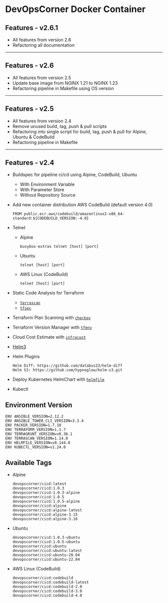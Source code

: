 # DevOpsCorner Docker Container

## Features - v2.6.1

- All features from version 2.6
- Refactoring all documentation

---

## Features - v2.6

- All features from version 2.5
- Update base image from NGINX 1.21 to NGINX 1.23
- Refactoring pipeline in Makefile using OS version

---

## Features - v2.5

- All features from version 2.4
- Remove unused build, tag, push & pull scripts
- Refactoring into single script for build, tag, push & pull for Alpine, Ubuntu & CodeBuild
- Refactoring pipeline in Makefile

---

## Features - v2.4

- Buildspec for pipeline ci/cd using Alpine, CodeBuild, Ubuntu
  - With Environment Variable
  - With Parameter Store
  - Without Repository Source

- Add new container distribution AWS CodeBuild (default version 4.0)

  ```
  FROM public.ecr.aws/codebuild/amazonlinux2-x86_64-standard:${CODEBUILD_VERSION:-4.0}
  ```

- Telnet
  - Alpine

    ```
    busybox-extras telnet [host] [port]
    ```

  - Ubuntu

    ```
    telnet [host] [port]
    ```

  - AWS Linux (CodeBuild)

    ```
    telnet [host] [port]
    ```

- Static Code Analysis for Terraform
  - [`terrascan`](https://terrascan.readthedocs.io/en/latest/readme.html)
  - [`tfsec`](https://github.com/aquasecurity/tfsec)

- Terraform Plan Scanning with [`checkov`](https://www.checkov.io/7.Scan%20Examples/Terraform%20Plan%20Scanning.html)
- Terraform Version Manager with [`tfenv`](https://github.com/tfutils/tfenv)
- Cloud Cost Estimate with [`infracost`](https://www.infracost.io/)
- [Helm3](https://v3.helm.sh/)

- Helm Plugins

   ```
   Helm Diff: https://github.com/databus23/helm-diff
   Helm S3: https://github.com/hypnoglow/helm-s3.git
   ```

- Deploy Kubernetes HelmChart with [`helmfile`](https://github.com/roboll/helmfile)
- Kubectl

## Environment Version

```
ENV ANSIBLE_VERSION=2.12.2
ENV ANSIBLE_TOWER_CLI_VERSION=3.3.4
ENV PACKER_VERSION=1.7.10
ENV TERRAFORM_VERSION=1.1.7
ENV TERRAGRUNT_VERSION=v0.36.1
ENV TERRASCAN_VERSION=1.14.0
ENV HELMFILE_VERSION=v0.144.0
ENV KUBECTL_VERSION=v1.24.0
```

## Available Tags

- Alpine

  ```
  devopscorner/cicd:latest
  devopscorner/cicd:1.0.3
  devopscorner/cicd:1.0.3-alpine
  devopscorner/cicd:1.0.5
  devopscorner/cicd:1.0.5-alpine
  devopscorner/cicd:alpine
  devopscorner/cicd:alpine-latest
  devopscorner/cicd:alpine-3.15
  devopscorner/cicd:alpine-3.16
  ```

- Ubuntu

  ```
  devopscorner/cicd:1.0.3-ubuntu
  devopscorner/cicd:1.0.5-ubuntu
  devopscorner/cicd:ubuntu
  devopscorner/cicd:ubuntu-latest
  devopscorner/cicd:ubuntu-20.04
  devopscorner/cicd:ubuntu-22.04
  ```

- AWS Linux (CodeBuild)

  ```
  devopscorner/cicd:codebuild
  devopscorner/cicd:codebuild-latest
  devopscorner/cicd:codebuild-2.0
  devopscorner/cicd:codebuild-3.0
  devopscorner/cicd:codebuild-4.0
  ```
